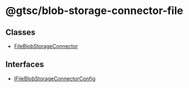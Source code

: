 # @gtsc/blob-storage-connector-file

## Classes

- [FileBlobStorageConnector](classes/FileBlobStorageConnector.md)

## Interfaces

- [IFileBlobStorageConnectorConfig](interfaces/IFileBlobStorageConnectorConfig.md)

